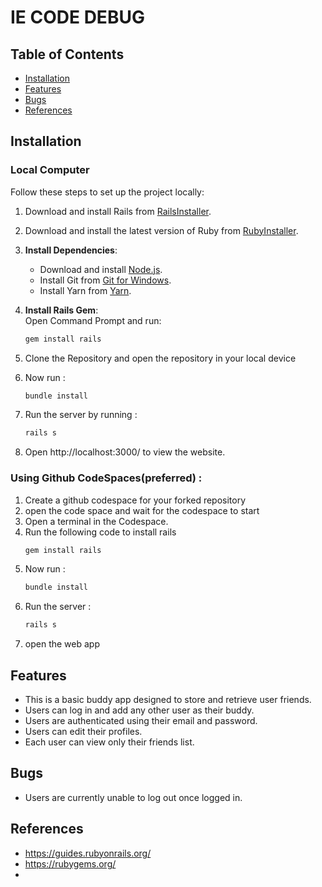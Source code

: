 # IE CODE DEBUG 

## Table of Contents
- [Installation](#installation)
- [Features](#features)
- [Bugs](#bugs)
- [References](#references)

## Installation
### Local Computer
Follow these steps to set up the project locally:

1. Download and install Rails from [RailsInstaller](https://railsinstaller.org/).

2. Download and install the latest version of Ruby from [RubyInstaller](https://rubyinstaller.org/downloads/).

3. **Install Dependencies**:  
   - Download and install [Node.js](https://nodejs.org/).
   - Install Git from [Git for Windows](https://git-scm.com/download/win).
   - Install Yarn from [Yarn](https://yarnpkg.com/getting-started/install).
4. **Install Rails Gem**:  
   Open Command Prompt and run:
   ```bash
   gem install rails
5. Clone the Repository and open the repository in your local device
6. Now run :
   ```bash
   bundle install

7. Run the server by running :
   ```bash
   rails s

8. Open http://localhost:3000/ to view the website.

### Using Github CodeSpaces(preferred) :
1. Create a github codespace for your forked repository
2. open the code space and wait for the codespace to start
3. Open a terminal in the Codespace.
4. Run the following code to install rails
   ```bash
   gem install rails
5. Now run :
   ```bash
   bundle install
6. Run the server :
   ```bash
   rails s
7. open the web app


## Features
* This is a basic buddy app designed to store and retrieve user friends.
* Users can log in and add any other user as their buddy.
* Users are authenticated using their email and password.
* Users can edit their profiles.
* Each user can view only their friends list.

## Bugs
* Users are currently unable to log out once logged in.

## References 
* https://guides.rubyonrails.org/
* https://rubygems.org/
* 











